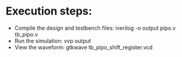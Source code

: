 # Execution steps:
- Compile the design and testbench files:
  iverilog -o output pipo.v tb_pipo.v
- Run the simulation:
  vvp output
- View the waveform:
 gtkwave tb_pipo_shift_register.vcd
